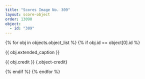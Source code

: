 ```yaml
---
title: "Scores Image No. 309"
layout: score-object
order: 13090
object:
  - id: "309"
---
```


{% for obj in objects.object_list %}
{% if obj.id == object[0].id %}

{{ obj.extended_caption }}

{{ obj.credit }} {.object-credit}

{% endif %}
{% endfor %}
